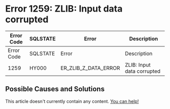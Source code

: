 
# Error 1259: ZLIB: Input data corrupted


| Error Code | SQLSTATE | Error | Description |
| --- | --- | --- | --- |
| Error Code | SQLSTATE | Error | Description |
| 1259 | HY000 | ER_ZLIB_Z_DATA_ERROR | ZLIB: Input data corrupted |




## Possible Causes and Solutions


This article doesn't currently contain any content. [You can help!](/kb/en/writing-and-editing-knowledge-base-articles/)

